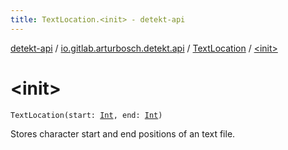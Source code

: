 ```yaml
---
title: TextLocation.<init> - detekt-api
---
```


[detekt-api](../../index.html) / [io.gitlab.arturbosch.detekt.api](../index.html) / [TextLocation](index.html) / [&lt;init&gt;](./-init-.html)

# &lt;init&gt;

`TextLocation(start: `[`Int`](https://kotlinlang.org/api/latest/jvm/stdlib/kotlin/-int/index.html)`, end: `[`Int`](https://kotlinlang.org/api/latest/jvm/stdlib/kotlin/-int/index.html)`)`

Stores character start and end positions of an text file.

